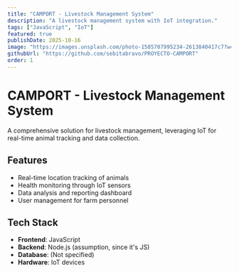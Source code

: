 ```yaml
---
title: "CAMPORT - Livestock Management System"
description: "A livestock management system with IoT integration."
tags: ["JavaScript", "IoT"]
featured: true
publishDate: 2025-10-16
image: "https://images.unsplash.com/photo-1585707995234-2613840417c7?w=800&h=600&fit=crop"
githubUrl: "https://github.com/sebitabravo/PROYECTO-CAMPORT"
order: 1
---
```


# CAMPORT - Livestock Management System

A comprehensive solution for livestock management, leveraging IoT for real-time animal tracking and data collection.

## Features

- Real-time location tracking of animals
- Health monitoring through IoT sensors
- Data analysis and reporting dashboard
- User management for farm personnel

## Tech Stack

- **Frontend**: JavaScript
- **Backend**: Node.js (assumption, since it's JS)
- **Database**: (Not specified)
- **Hardware**: IoT devices

